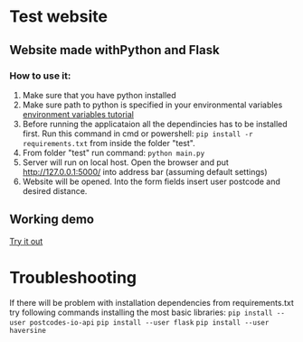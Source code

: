 # Test website

## Website made withPython and Flask

### How to use it:

1. Make sure that you have python installed
2. Make sure path to python is specified in your environmental variables [environment variables tutorial](https://geek-university.com/python/add-python-to-the-windows-path/)
3. Before running the applicataion all the dependincies has to be installed first. Run this command in cmd or powershell:
`pip install -r requirements.txt` from inside the folder "test".
4. From folder "test" run command: 
`python main.py`
5. Server will run on local host. Open the browser and put http://127.0.0.1:5000/ into address bar (assuming default settings)
6. Website will be opened. Into the form fields insert user postcode and desired distance.

## Working demo

[Try it out](https://limitless-mesa-45752.herokuapp.com/)

# Troubleshooting

If there will be problem with installation dependencies from requirements.txt try following commands installing the most basic libraries:
`pip install --user postcodes-io-api`
`pip install --user flask`
`pip install --user haversine`
